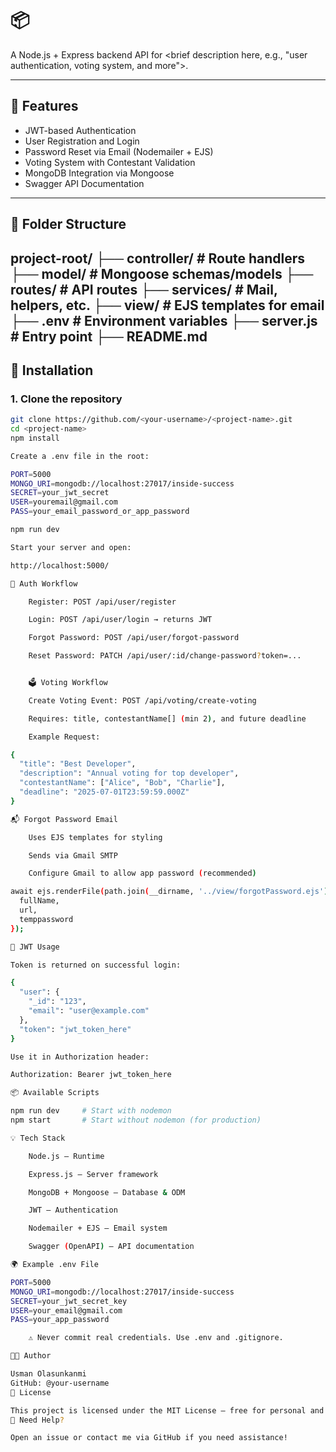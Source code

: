 # 📦 <project-name>

A Node.js + Express backend API for <brief description here, e.g., "user authentication, voting system, and more">.

---

## 🚀 Features

- JWT-based Authentication
- User Registration and Login
- Password Reset via Email (Nodemailer + EJS)
- Voting System with Contestant Validation
- MongoDB Integration via Mongoose
- Swagger API Documentation

---

## 📁 Folder Structure

project-root/
├── controller/ # Route handlers
├── model/ # Mongoose schemas/models
├── routes/ # API routes
├── services/ # Mail, helpers, etc.
├── view/ # EJS templates for email
├── .env # Environment variables
├── server.js # Entry point
├── README.md
---




## 🔧 Installation

### 1. Clone the repository

```bash
git clone https://github.com/<your-username>/<project-name>.git
cd <project-name>
npm install

Create a .env file in the root:

PORT=5000
MONGO_URI=mongodb://localhost:27017/inside-success
SECRET=your_jwt_secret
USER=youremail@gmail.com
PASS=your_email_password_or_app_password

npm run dev

Start your server and open:

http://localhost:5000/

🧪 Auth Workflow

    Register: POST /api/user/register

    Login: POST /api/user/login → returns JWT

    Forgot Password: POST /api/user/forgot-password

    Reset Password: PATCH /api/user/:id/change-password?token=...


    🗳️ Voting Workflow

    Create Voting Event: POST /api/voting/create-voting

    Requires: title, contestantName[] (min 2), and future deadline

    Example Request:

{
  "title": "Best Developer",
  "description": "Annual voting for top developer",
  "contestantName": ["Alice", "Bob", "Charlie"],
  "deadline": "2025-07-01T23:59:59.000Z"
}

📬 Forgot Password Email

    Uses EJS templates for styling

    Sends via Gmail SMTP

    Configure Gmail to allow app password (recommended)

await ejs.renderFile(path.join(__dirname, '../view/forgotPassword.ejs'), {
  fullName,
  url,
  temppassword
});

🔐 JWT Usage

Token is returned on successful login:

{
  "user": {
    "_id": "123",
    "email": "user@example.com"
  },
  "token": "jwt_token_here"
}

Use it in Authorization header:

Authorization: Bearer jwt_token_here

📦 Available Scripts

npm run dev     # Start with nodemon
npm start       # Start without nodemon (for production)

💡 Tech Stack

    Node.js – Runtime

    Express.js – Server framework

    MongoDB + Mongoose – Database & ODM

    JWT – Authentication

    Nodemailer + EJS – Email system

    Swagger (OpenAPI) – API documentation

🌍 Example .env File

PORT=5000
MONGO_URI=mongodb://localhost:27017/inside-success
SECRET=your_jwt_secret_key
USER=your_email@gmail.com
PASS=your_app_password

    ⚠️ Never commit real credentials. Use .env and .gitignore.

🧑‍💻 Author

Usman Olasunkanmi
GitHub: @your-username
📄 License

This project is licensed under the MIT License – free for personal and commercial use.
🙋 Need Help?

Open an issue or contact me via GitHub if you need assistance!



